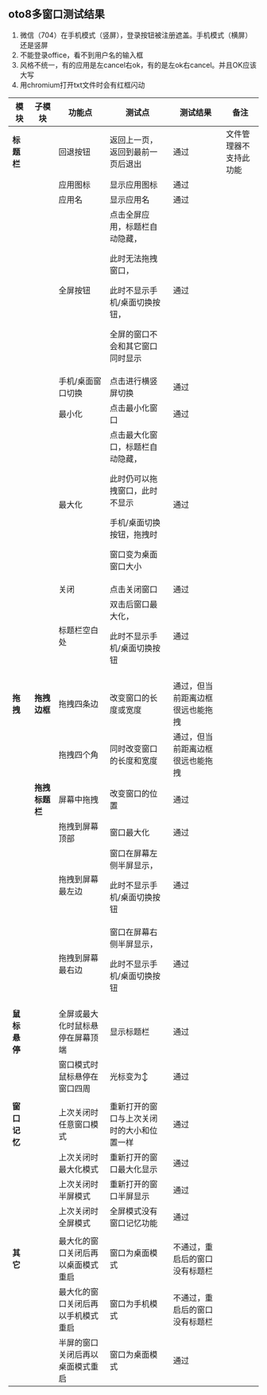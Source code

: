## oto8多窗口测试结果

1. 微信（704）在手机模式（竖屏），登录按钮被注册遮盖。手机模式（横屏）还是竖屏
2. 不能登录office，看不到用户名的输入框
3. 风格不统一，有的应用是左cancel右ok，有的是左ok右cancel。并且OK应该大写
4. 用chromium打开txt文件时会有红框闪动

| 模块|子模块|功能点|测试点|测试结果|备注|
|-----|-----|-----|-----|-----|-----|
|**标题栏**||回退按钮|返回上一页，返回到最前一页后退出|通过|文件管理器不支持此功能|
|||应用图标|显示应用图标|通过||
|||应用名|显示应用名|通过||
|||全屏按钮|点击全屏应用，标题栏自动隐藏，<p>此时无法拖拽窗口，<p>此时不显示手机/桌面切换按钮，<p>全屏的窗口不会和其它窗口同时显示|通过||
|||手机/桌面窗口切换|点击进行横竖屏切换|通过||
|||最小化|点击最小化窗口|通过||
|||最大化|点击最大化窗口，标题栏自动隐藏，<p>此时仍可以拖拽窗口，此时不显示<p>手机/桌面切换按钮，拖拽时<p>窗口变为桌面窗口大小|通过||
|||关闭|点击关闭窗口|通过||
|||标题栏空白处|双击后窗口最大化，<p>此时不显示手机/桌面切换按钮|通过||
|||||||
|**拖拽**|**拖拽边框**|拖拽四条边|改变窗口的长度或宽度|通过，但当前距离边框很远也能拖拽||
|||拖拽四个角|同时改变窗口的长度和宽度|通过，但当前距离边框很远也能拖拽||
||**拖拽标题栏**|屏幕中拖拽|改变窗口的位置|通过||
|||拖拽到屏幕顶部|窗口最大化|通过||
|||拖拽到屏幕最左边|窗口在屏幕左侧半屏显示，<p>此时不显示手机/桌面切换按钮|通过||
|||拖拽到屏幕最右边|窗口在屏幕右侧半屏显示，<p>此时不显示手机/桌面切换按钮|通过||
||||||
|**鼠标悬停**||全屏或最大化时鼠标悬停在屏幕顶端|显示标题栏|通过||
|||窗口模式时鼠标悬停在窗口四周|光标变为↕|通过||
||||||
|**窗口记忆**||上次关闭时任意窗口模式|重新打开的窗口与上次关闭时的大小和位置一样|通过||
|||上次关闭时最大化模式|重新打开的窗口最大化显示|通过||
|||上次关闭时半屏模式|重新打开的窗口半屏显示|通过||
|||上次关闭时全屏模式|全屏模式没有窗口记忆功能|通过||
|||||||
|**其它**||最大化的窗口关闭后再以桌面模式重启|窗口为桌面模式|不通过，重启后的窗口没有标题栏||
|||最大化的窗口关闭后再以手机模式重启|窗口为手机模式|不通过，重启后的窗口没有标题栏||
|||半屏的窗口关闭后再以桌面模式重启|窗口为桌面模式|通过||
